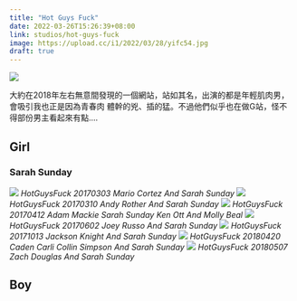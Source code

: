 ```yaml
---
title: "Hot Guys Fuck"
date: 2022-03-26T15:26:39+08:00
link: studios/hot-guys-fuck
image: https://upload.cc/i1/2022/03/28/yifc54.jpg
draft: true
---
```


![](https://upload.cc/i1/2022/03/26/ThzeRB.jpg)

大約在2018年左右無意間發現的一個網站，站如其名，出演的都是年輕肌肉男，會吸引我也正是因為青春肉
體幹的兇、插的猛。不過他們似乎也在做G站，怪不得部份男主看起來有點....

## Girl

### Sarah Sunday

![](https://upload.cc/i1/2022/03/30/AaJRqT.jpg)
*HotGuysFuck 20170303 Mario Cortez And Sarah Sunday*
![](https://upload.cc/i1/2022/03/30/dsrh4G.jpg)
*HotGuysFuck 20170310 Andy Rother And Sarah Sunday*
![](https://upload.cc/i1/2022/03/30/3JYHqC.jpg)
*HotGuysFuck 20170412 Adam Mackie Sarah Sunday Ken Ott And Molly Beal*
![](https://upload.cc/i1/2022/03/30/1azhof.jpg)
*HotGuysFuck 20170602 Joey Russo And Sarah Sunday*
![](https://upload.cc/i1/2022/03/30/LVJZq0.jpg)
*HotGuysFuck 20171013 Jackson Knight And Sarah Sunday*
![](https://upload.cc/i1/2022/03/30/5eWTNv.jpg)
*HotGuysFuck 20180420 Caden Carli Collin Simpson And Sarah Sunday*
![](https://upload.cc/i1/2022/03/30/NXTO1d.jpg)
*HotGuysFuck 20180507 Zach Douglas And Sarah Sunday*


## Boy
